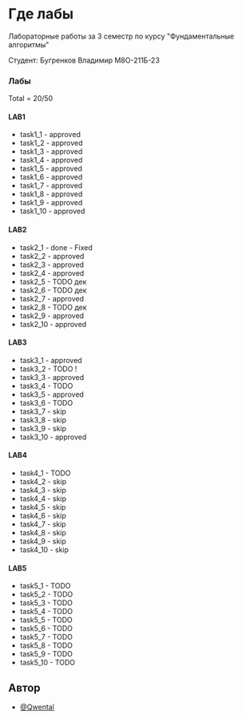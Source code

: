 
# Где лабы

Лабoраторные работы за 3 семестр по курсу "Фундаментальные алгоритмы"

Студент: Бугренков Владимир М8О-211Б-23

### Лабы


Total = 20/50

#### LAB1
+ task1_1 - approved
+ task1_2 - approved
+ task1_3 - approved
+ task1_4 - approved
+ task1_5 - approved
+ task1_6 - approved
+ task1_7 - approved
+ task1_8 - approved
+ task1_9 - approved
+ task1_10 - approved

#### LAB2
+ task2_1 - done - Fixed
+ task2_2 - approved
+ task2_3 - approved
+ task2_4 - approved
+ task2_5 - TODO дек
+ task2_6 - TODO дек
+ task2_7 - approved
+ task2_8 - TODO дек
+ task2_9 - approved
+ task2_10 - approved

#### LAB3
+ task3_1 - approved
+ task3_2 - TODO !
+ task3_3 - approved
+ task3_4 - TODO
+ task3_5 - approved
+ task3_6 - TODO
+ task3_7 - skip
+ task3_8 - skip
+ task3_9 - skip
+ task3_10 - approved

#### LAB4
+ task4_1 - TODO
+ task4_2 - skip
+ task4_3 - skip
+ task4_4 - skip
+ task4_5 - skip
+ task4_6 - skip
+ task4_7 - skip
+ task4_8 - skip
+ task4_9 - skip
+ task4_10 - skip
#### LAB5

+ task5_1 - TODO
+ task5_2 - TODO
+ task5_3 - TODO
+ task5_4 - TODO
+ task5_5 - TODO
+ task5_6 - TODO
+ task5_7 - TODO
+ task5_8 - TODO
+ task5_9 - TODO
+ task5_10 - TODO

## Автор

- [@Qwental](https://github.com/Qwental)